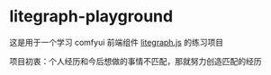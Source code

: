 # litegraph-playground

这是用于一个学习 comfyui 前端组件 [litegraph.js](https://github.com/Comfy-Org/litegraph.js.git) 的练习项目

项目初衷：个人经历和今后想做的事情不匹配，那就努力创造匹配的经历
